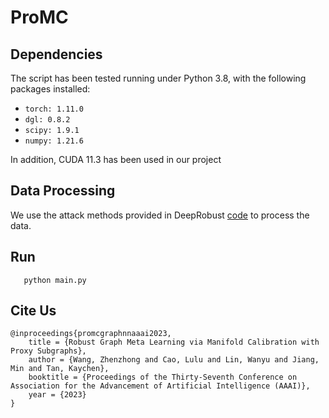 # ProMC


Dependencies
-----

The script has been tested running under Python 3.8, with the following packages installed:

- `torch: 1.11.0   `
- `dgl: 0.8.2   `
- `scipy: 1.9.1 `
- `numpy: 1.21.6 `

In addition, CUDA 11.3 has been used in our project

Data Processing
-----
We use the attack methods provided in DeepRobust [code](https://github.com/DSE-MSU/DeepRobust) to process the data.


Run
-----

       python main.py


Cite Us
-----
```
@inproceedings{promcgraphnnaaai2023,
	title = {Robust Graph Meta Learning via Manifold Calibration with Proxy Subgraphs},
	author = {Wang, Zhenzhong and Cao, Lulu and Lin, Wanyu and Jiang, Min and Tan, Kaychen},
	booktitle = {Proceedings of the Thirty-Seventh Conference on Association for the Advancement of Artificial Intelligence (AAAI)},
	year = {2023}
}
```
